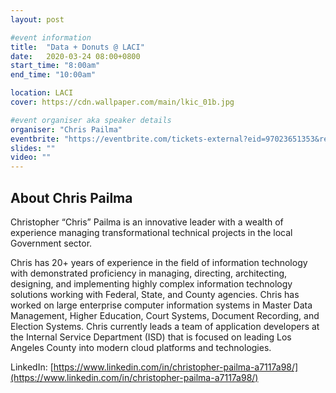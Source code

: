 ```yaml
---
layout: post

#event information
title:  "Data + Donuts @ LACI"
date:   2020-03-24 08:00+0800
start_time: "8:00am"
end_time: "10:00am"

location: LACI
cover: https://cdn.wallpaper.com/main/lkic_01b.jpg

#event organiser aka speaker details
organiser: "Chris Pailma"
eventbrite: "https://eventbrite.com/tickets-external?eid=97023651353&ref=etckt"
slides: ""
video: ""
---
```



## About Chris Pailma

Christopher “Chris” Pailma is an innovative leader with a wealth of experience managing transformational technical projects in the local Government sector. 

Chris has 20+ years of experience in the field of information technology with demonstrated proficiency in managing, directing, architecting, designing, and implementing highly complex information technology solutions working with Federal, State, and County agencies. Chris has worked on large enterprise computer information systems in Master Data Management, Higher Education, Court Systems, Document Recording, and Election Systems. Chris currently leads a team of application developers at the Internal Service Department (ISD) that is focused on leading Los Angeles County into modern cloud platforms and technologies.

LinkedIn: [https://www.linkedin.com/in/christopher-pailma-a7117a98/](https://www.linkedin.com/in/christopher-pailma-a7117a98/)